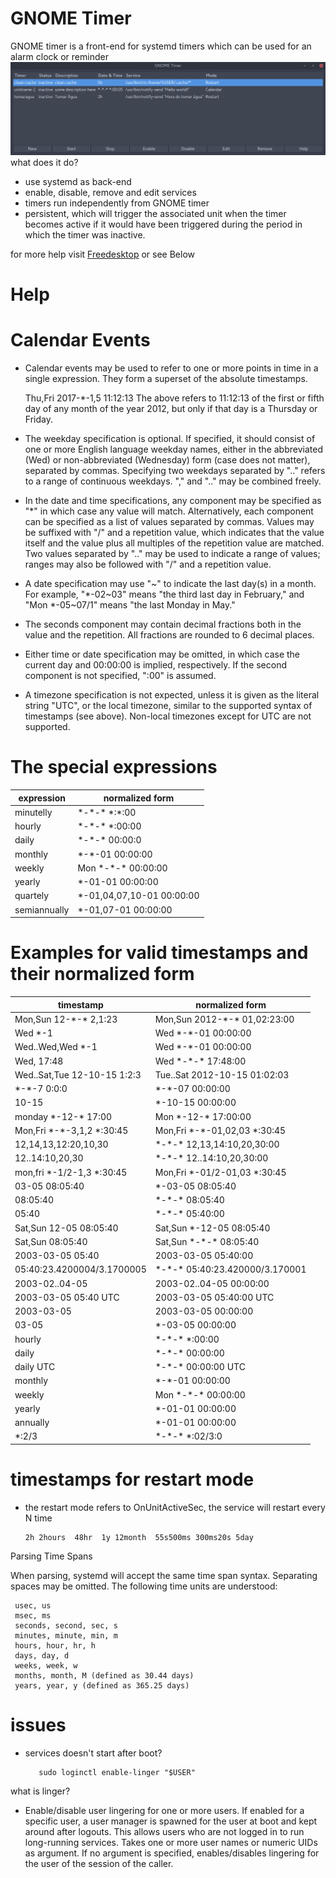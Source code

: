# GNOME Timer

GNOME timer is a front-end for systemd timers which can be used for an alarm clock or reminder
![N|Solid](https://raw.githubusercontent.com/killown/gnome-timer/master/Images/screenshot.png)
what does it do?
 - use systemd as back-end
 - enable, disable, remove and edit services
 - timers run independently from GNOME timer
 - persistent, which will trigger the associated unit when the timer becomes active if it would have been triggered during the period in which the timer was inactive.

for more help visit [Freedesktop](https://www.freedesktop.org/software/systemd/man/systemd.time.html) or see Below


# Help
# Calendar Events

- Calendar events may be used to refer to one or more points in time in a single expression. They form a superset of the absolute timestamps.

     Thu,Fri 2017-\*-1,5 11:12:13
The above refers to 11:12:13 of the first or fifth day of any month of the year 2012, but only if that day is a Thursday or Friday.

- The weekday specification is optional. If specified, it should consist of one or more English language weekday names, either in the abbreviated (Wed) or non-abbreviated (Wednesday) form (case does not matter), separated by commas. Specifying two weekdays separated by ".." refers to a range of continuous weekdays. "," and ".." may be combined freely.

- In the date and time specifications, any component may be specified as "*" in which case any value will match. Alternatively, each component can be specified as a list of values separated by commas. Values may be suffixed with "/" and a repetition value, which indicates that the value itself and the value plus all multiples of the repetition value are matched. Two values separated by ".." may be used to indicate a range of values; ranges may also be followed with "/" and a repetition value.

- A date specification may use "~" to indicate the last day(s) in a month. For example, "*-02~03" means "the third last day in February," and "Mon *-05~07/1" means "the last Monday in May."

- The seconds component may contain decimal fractions both in the value and the repetition. All fractions are rounded to 6 decimal places.

- Either time or date specification may be omitted, in which case the current day and 00:00:00 is implied, respectively. If the second component is not specified, ":00" is assumed.

- A timezone specification is not expected, unless it is given as the literal string "UTC", or the local timezone, similar to the supported syntax of timestamps (see above). Non-local timezones except for UTC are not supported.

# The special expressions

expression   | normalized form
------------ | -------------------------
minutelly    | \*-\*-\* \*:\*:00
hourly       | \*-\*-\* \*:00:00
daily        | \*-\*-\* 00:00:0
monthly      | \*-\*-01 00:00:00
weekly       | Mon \*-\*-\* 00:00:00
yearly       | \*-01-01 00:00:00
quartely     | \*-01,04,07,10-01 00:00:00
semiannually | \*-01,07-01 00:00:00



# Examples for valid timestamps and their normalized form

timestamp                   | normalized form
--------------------------- | ------------------------------
Mon,Sun 12-\*-\* 2,1:23       | Mon,Sun 2012-\*-\* 01,02:23:00
Wed \*-1                     | Wed \*-\*-01 00:00:00
Wed..Wed,Wed \*-1            | Wed \*-\*-01 00:00:00
Wed, 17:48                  | Wed \*-\*-\* 17:48:00
Wed..Sat,Tue 12-10-15 1:2:3 | Tue..Sat 2012-10-15 01:02:03
\*-\*-7 0:0:0                 | \*-\*-07 00:00:00
10-15                       | \*-10-15 00:00:00
monday \*-12-\* 17:00         | Mon \*-12-\* 17:00:00
Mon,Fri \*-\*-3,1,2 \*:30:45   | Mon,Fri \*-\*-01,02,03 \*:30:45
12,14,13,12:20,10,30        | \*-\*-\* 12,13,14:10,20,30:00
12..14:10,20,30             | \*-\*-\* 12..14:10,20,30:00
mon,fri \*-1/2-1,3 \*:30:45   | Mon,Fri \*-01/2-01,03 \*:30:45
03-05 08:05:40              | \*-03-05 08:05:40
08:05:40                    | \*-\*-\* 08:05:40
05:40                       | \*-\*-\* 05:40:00
Sat,Sun 12-05 08:05:40      | Sat,Sun \*-12-05 08:05:40
Sat,Sun 08:05:40            | Sat,Sun \*-\*-\* 08:05:40
2003-03-05 05:40            | 2003-03-05 05:40:00
05:40:23.4200004/3.1700005  | \*-\*-\* 05:40:23.420000/3.170001
2003-02..04-05              | 2003-02..04-05 00:00:00
2003-03-05 05:40 UTC        | 2003-03-05 05:40:00 UTC
2003-03-05                  | 2003-03-05 00:00:00
03-05                       | \*-03-05 00:00:00
hourly                      | \*-\*-\* \*:00:00
daily                       | \*-\*-\* 00:00:00
daily UTC                   | \*-\*-\* 00:00:00 UTC
monthly                     | \*-\*-01 00:00:00
weekly                      | Mon \*-\*-\* 00:00:00
yearly                      | \*-01-01 00:00:00
annually                    | \*-01-01 00:00:00
\*:2/3                       | \*-\*-\* \*:02/3:0


# timestamps for restart mode
- the restart mode refers to OnUnitActiveSec, the service will restart every N time

      2h 2hours  48hr  1y 12month  55s500ms 300ms20s 5day

Parsing Time Spans

When parsing, systemd will accept the same time span syntax. Separating spaces may be omitted. The following time units are understood:

     usec, us
     msec, ms
     seconds, second, sec, s
     minutes, minute, min, m
     hours, hour, hr, h
     days, day, d
     weeks, week, w
     months, month, M (defined as 30.44 days)
     years, year, y (defined as 365.25 days)

# issues
- services doesn't start after boot?

         sudo loginctl enable-linger "$USER"
what is linger?
- Enable/disable user lingering for one or more users. If enabled for a specific user, a user manager is spawned for the user at boot and kept around after logouts. This allows users who are not logged in to run long-running services. Takes one or more user names or numeric UIDs as argument. If no argument is specified, enables/disables lingering for the user of the session of the caller.
